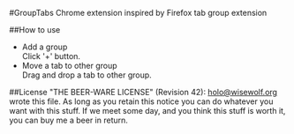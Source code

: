 #GroupTabs
Chrome extension inspired by Firefox tab group extension

##How to use
* Add a group  
Click '+' button.
* Move a tab to other group  
Drag and drop a tab to other group.

##License
"THE BEER-WARE LICENSE" (Revision 42): holo@wisewolf.org wrote this file. As long as you retain this notice you can do whatever you want with this stuff. If we meet some day, and you think this stuff is worth it, you can buy me a beer in return.
